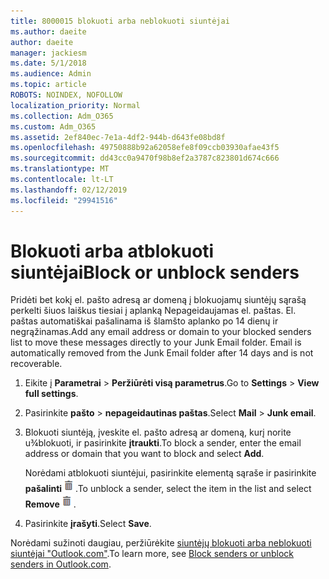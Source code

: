 ```yaml
---
title: 8000015 blokuoti arba neblokuoti siuntėjai
ms.author: daeite
author: daeite
manager: jackiesm
ms.date: 5/1/2018
ms.audience: Admin
ms.topic: article
ROBOTS: NOINDEX, NOFOLLOW
localization_priority: Normal
ms.collection: Adm_O365
ms.custom: Adm_O365
ms.assetid: 2ef840ec-7e1a-4df2-944b-d643fe08bd8f
ms.openlocfilehash: 49750888b92a62058efe8f09ccb03930afae43f5
ms.sourcegitcommit: dd43cc0a9470f98b8ef2a3787c823801d674c666
ms.translationtype: MT
ms.contentlocale: lt-LT
ms.lasthandoff: 02/12/2019
ms.locfileid: "29941516"
---
```

# <a name="block-or-unblock-senders"></a><span data-ttu-id="82f07-102">Blokuoti arba atblokuoti siuntėjai</span><span class="sxs-lookup"><span data-stu-id="82f07-102">Block or unblock senders</span></span>

<span data-ttu-id="82f07-p101">Pridėti bet kokį el. pašto adresą ar domeną į blokuojamų siuntėjų sąrašą perkelti šiuos laiškus tiesiai į aplanką Nepageidaujamas el. paštas. El. paštas automatiškai pašalinama iš šlamšto aplanko po 14 dienų ir negrąžinamas.</span><span class="sxs-lookup"><span data-stu-id="82f07-p101">Add any email address or domain to your blocked senders list to move these messages directly to your Junk Email folder. Email is automatically removed from the Junk Email folder after 14 days and is not recoverable.</span></span>
  
1. <span data-ttu-id="82f07-105">Eikite į **Parametrai** \> **Peržiūrėti visą parametrus**.</span><span class="sxs-lookup"><span data-stu-id="82f07-105">Go to **Settings** \> **View full settings**.</span></span> 
    
2. <span data-ttu-id="82f07-106">Pasirinkite **pašto** \> **nepageidautinas paštas**.</span><span class="sxs-lookup"><span data-stu-id="82f07-106">Select **Mail** \> **Junk email**.</span></span> 
    
3. <span data-ttu-id="82f07-107">Blokuoti siuntėją, įveskite el. pašto adresą ar domeną, kurį norite u¾blokuoti, ir pasirinkite **įtraukti**.</span><span class="sxs-lookup"><span data-stu-id="82f07-107">To block a sender, enter the email address or domain that you want to block and select **Add**.</span></span> 
    
    <span data-ttu-id="82f07-108">Norėdami atblokuoti siuntėjui, pasirinkite elementą sąraše ir pasirinkite **pašalinti**![panaikinti](media/deb47846-8483-4f9d-813a-fc8fe288b583.png).</span><span class="sxs-lookup"><span data-stu-id="82f07-108">To unblock a sender, select the item in the list and select **Remove**![Delete](media/deb47846-8483-4f9d-813a-fc8fe288b583.png).</span></span>
    
4. <span data-ttu-id="82f07-109">Pasirinkite **įrašyti**.</span><span class="sxs-lookup"><span data-stu-id="82f07-109">Select **Save**.</span></span> 
    
<span data-ttu-id="82f07-110">Norėdami sužinoti daugiau, peržiūrėkite [siuntėjų blokuoti arba neblokuoti siuntėjai "Outlook.com"](https://go.microsoft.com/fwlink/p/?linkid=873133).</span><span class="sxs-lookup"><span data-stu-id="82f07-110">To learn more, see [Block senders or unblock senders in Outlook.com](https://go.microsoft.com/fwlink/p/?linkid=873133).</span></span>
  

